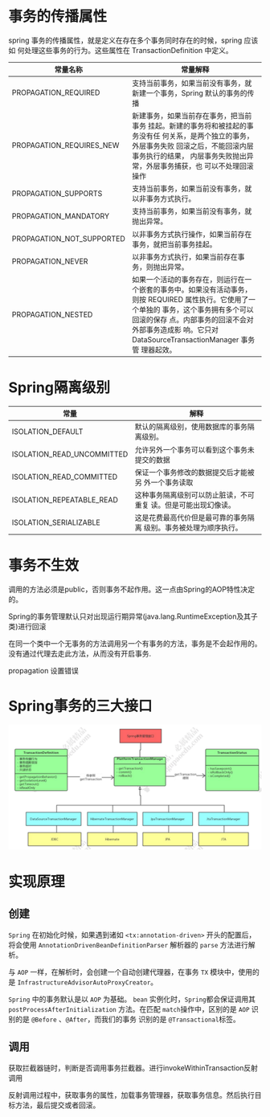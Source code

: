 # 事务的传播属性

spring 事务的传播属性，就是定义在存在多个事务同时存在的时候，spring 应该如 何处理这些事务的行为。这些属性在 TransactionDefinition 中定义。

| 常量名称                  | 常量解释                                                     |
| ------------------------- | ------------------------------------------------------------ |
| PROPAGATION_REQUIRED      | 支持当前事务，如果当前没有事务，就新建一个事务，Spring 默认的事务的传播 |
| PROPAGATION_REQUIRES_NEW  | 新建事务，如果当前存在事务，把当前事务 挂起。新建的事务将和被挂起的事务没有任 何关系，是两个独立的事务，外层事务失败 回滚之后，不能回滚内层事务执行的结果， 内层事务失败抛出异常，外层事务捕获，也 可以不处理回滚操作 |
| PROPAGATION_SUPPORTS      | 支持当前事务，如果当前没有事务，就以非事务方式执行。         |
| PROPAGATION_MANDATORY     | 支持当前事务，如果当前没有事务，就抛出异常。                 |
| PROPAGATION_NOT_SUPPORTED | 以非事务方式执行操作，如果当前存在事务，就把当前事务挂起。   |
| PROPAGATION_NEVER         | 以非事务方式执行，如果当前存在事务，则抛出异常。             |
| PROPAGATION_NESTED        | 如果一个活动的事务存在，则运行在一个嵌套的事务中。如果没有活动事务，则按 REQUIRED 属性执行。它使用了一个单独的 事务，这个事务拥有多个可以回滚的保存 点。内部事务的回滚不会对外部事务造成影 响。它只对 DataSourceTransactionManager 事务管 理器起效。 |

# Spring隔离级别

| 常量                       | 解释                                                         |
| -------------------------- | ------------------------------------------------------------ |
| ISOLATION_DEFAULT          | 默认的隔离级别，使用数据库的事务隔离级别。                   |
| ISOLATION_READ_UNCOMMITTED | 允许另外一个事务可以看到这个事务未提交的数据                 |
| ISOLATION_READ_COMMITTED   | 保证一个事务修改的数据提交后才能被另 外一个事务读取          |
| ISOLATION_REPEATABLE_READ  | 这种事务隔离级别可以防止脏读，不可重复 读。但是可能出现幻像读。 |
| ISOLATION_SERIALIZABLE     | 这是花费最高代价但是最可靠的事务隔离 级别。事务被处理为顺序执行。 |

# 事务不生效

调用的方法必须是public，否则事务不起作用。这一点由Spring的AOP特性决定的。

Spring的事务管理默认只对出现运行期异常(java.lang.RuntimeException及其子类)进行回滚

在同一个类中一个无事务的方法调用另一个有事务的方法，事务是不会起作用的。没有通过代理去走此方法，从而没有开启事务.

propagation 设置错误

# Spring事务的三大接口

![spring4](spring4.png)

# 实现原理

## 创建

`Spring` 在初始化时候，如果遇到诸如 `<tx:annotation-driven>` 开头的配置后，将会使用 `AnnotationDrivenBeanDefinitionParser` 解析器的 `parse` 方法进行解析。

与 `AOP` 一样，在解析时，会创建一个自动创建代理器，在事务 `TX` 模块中，使用的是 `InfrastructureAdvisorAutoProxyCreator`。

`Spring` 中的事务默认是以 `AOP` 为基础。 `bean` 实例化时，`Spring`都会保证调用其`postProcessAfterInitialization` 方法。在匹配 `match`操作中，区别的是 `AOP` 识别的是 `@Before` 、`@After`，而我们的事务 识别的是 `@Transactional`标签。

## 调用

获取拦截器链时，判断是否调用事务拦截器。进行invokeWithinTransaction反射调用

反射调用过程中，获取事务的属性，加载事务管理器，获取事务信息。然后执行目标方法，最后提交或者回滚。